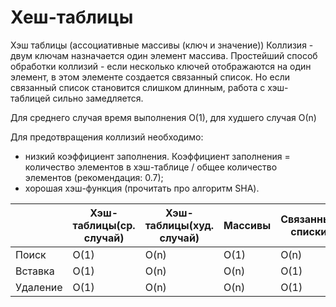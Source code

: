 # Хеш-таблицы

Хэш таблицы (ассоциативные массивы (ключ и значение))
Коллизия - двум ключам назначается один элемент массива. Простейший способ обработки коллизий - если несколько ключей
отображаются на один элемент, в этом элементе создается связанный список.
Но если связанный список становится слишком длинным, работа с хэш-таблицей сильно замедляется.

Для среднего случая время выполнения О(1), для худшего случая О(n)

Для предотвращения коллизий необходимо:
- низкий коэффициент заполнения. Коэффициент заполнения = количество элементов в хэш-таблице / общее количество элементов (рекомендация: 0.7);
- хорошая хэш-функция (прочитать про алгоритм SHA).

<table>
    <thead>
        <tr>
            <th></th>
            <th>Хэш-таблицы(ср. случай)</th>
            <th>Хэш-таблицы(худ. случай)</th>
            <th>Массивы</th>
            <th>Связанные списки</th>
        </tr>
    </thead>
    <tbod>
        <tr>
            <td>Поиск</td>
            <td>O(1)</td>
            <td>O(n)</td>
            <td>O(1)</td>
            <td>O(n)</td>
        </tr>
        <tr>
            <td>Вставка</td>
            <td>O(1)</td>
            <td>O(n)</td>
            <td>O(n)</td>
            <td>O(1)</td>
        </tr>
        <tr>
            <td>Удаление</td>
            <td>O(1)</td>
            <td>O(n)</td>
            <td>O(n)</td>
            <td>O(1)</td>
        </tr>
    </tbod>
</table>
